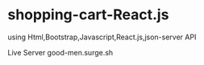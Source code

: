 # shopping-cart-React.js
using Html,Bootstrap,Javascript,React.js,json-server API

Live Server good-men.surge.sh
